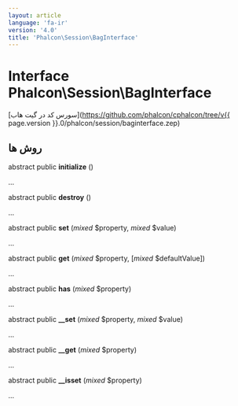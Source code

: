 ```yaml
---
layout: article
language: 'fa-ir'
version: '4.0'
title: 'Phalcon\Session\BagInterface'
---
```

# Interface **Phalcon\Session\BagInterface**

[سورس کد در گیت هاب](https://github.com/phalcon/cphalcon/tree/v{{ page.version }}.0/phalcon/session/baginterface.zep)

## روش ها

abstract public **initialize** ()

...

abstract public **destroy** ()

...

abstract public **set** (*mixed* $property, *mixed* $value)

...

abstract public **get** (*mixed* $property, [*mixed* $defaultValue])

...

abstract public **has** (*mixed* $property)

...

abstract public **__set** (*mixed* $property, *mixed* $value)

...

abstract public **__get** (*mixed* $property)

...

abstract public **__isset** (*mixed* $property)

...